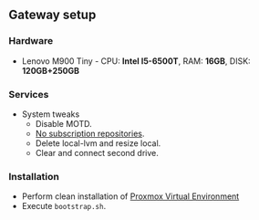 ## Gateway setup

### Hardware
* Lenovo M900 Tiny - CPU: **Intel I5-6500T**, RAM: **16GB**, DISK: **120GB+250GB**

### Services
* System tweaks
    * Disable MOTD.
    * [No subscription repositories](https://pve.proxmox.com/wiki/Package_Repositories).
    * Delete local-lvm and resize local.
    * Clear and connect second drive.

### Installation
* Perform clean installation of [Proxmox Virtual Environment](https://www.proxmox.com/en/downloads/proxmox-virtual-environment)
* Execute `bootstrap.sh`.